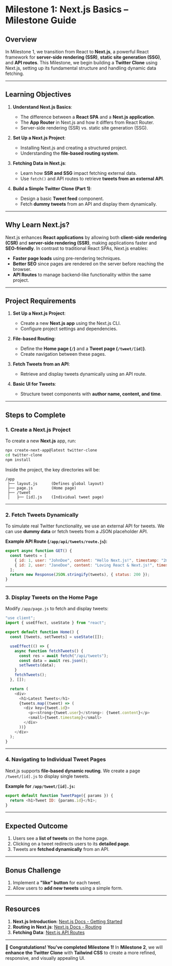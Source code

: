 # **Milestone 1: Next.js Basics – Milestone Guide**

## **Overview**
In Milestone 1, we transition from React to **Next.js**, a powerful React framework for **server-side rendering (SSR)**, **static site generation (SSG)**, and **API routes**. This Milestone, we begin building a **Twitter Clone** using Next.js, setting up its fundamental structure and handling dynamic data fetching.

---

## **Learning Objectives**
1. **Understand Next.js Basics**:
   - The difference between a **React SPA** and a **Next.js application**.
   - The **App Router** in Next.js and how it differs from React Router.
   - Server-side rendering (SSR) vs. static site generation (SSG).

2. **Set Up a Next.js Project**:
   - Installing Next.js and creating a structured project.
   - Understanding the **file-based routing system**.

3. **Fetching Data in Next.js**:
   - Learn how **SSR and SSG** impact fetching external data.
   - Use `fetch()` and API routes to retrieve **tweets from an external API**.

4. **Build a Simple Twitter Clone (Part 1)**:
   - Design a basic **Tweet feed** component.
   - Fetch **dummy tweets** from an API and display them dynamically.

---

## **Why Learn Next.js?**
Next.js enhances **React applications** by allowing both **client-side rendering (CSR)** and **server-side rendering (SSR)**, making applications faster and **SEO-friendly**. In contrast to traditional React SPAs, Next.js enables:
- **Faster page loads** using pre-rendering techniques.
- **Better SEO** since pages are rendered on the server before reaching the browser.
- **API Routes** to manage backend-like functionality within the same project.

---

## **Project Requirements**
1. **Set Up a Next.js Project**:
   - Create a new **Next.js app** using the Next.js CLI.
   - Configure project settings and dependencies.

2. **File-based Routing**:
   - Define the **Home page (`/`)** and a **Tweet page (`/tweet/[id]`)**.
   - Create navigation between these pages.

3. **Fetch Tweets from an API**:
   - Retrieve and display tweets dynamically using an API route.

4. **Basic UI for Tweets**:
   - Structure tweet components with **author name, content, and time**.

---

## **Steps to Complete**

### **1. Create a Next.js Project**
To create a new **Next.js** app, run:
```sh
npx create-next-app@latest twitter-clone
cd twitter-clone
npm install
```

Inside the project, the key directories will be:
```
/app
 ├── layout.js      (Defines global layout)
 ├── page.js        (Home page)
 ├── /tweet
 │   ├── [id].js    (Individual tweet page)
```

---

### **2. Fetch Tweets Dynamically**
To simulate real Twitter functionality, we use an external API for tweets. We can use **dummy data** or fetch tweets from a JSON placeholder API.

**Example API Route (`/app/api/tweets/route.js`):**
```javascript
export async function GET() {
  const tweets = [
    { id: 1, user: "JohnDoe", content: "Hello Next.js!", timestamp: "2m ago" },
    { id: 2, user: "JaneDoe", content: "Loving React & Next.js!", timestamp: "10m ago" }
  ];
  return new Response(JSON.stringify(tweets), { status: 200 });
}
```

---

### **3. Display Tweets on the Home Page**
Modify `/app/page.js` to fetch and display tweets:
```javascript
"use client";
import { useEffect, useState } from "react";

export default function Home() {
  const [tweets, setTweets] = useState([]);

  useEffect(() => {
    async function fetchTweets() {
      const res = await fetch("/api/tweets");
      const data = await res.json();
      setTweets(data);
    }
    fetchTweets();
  }, []);

  return (
    <div>
      <h1>Latest Tweets</h1>
      {tweets.map((tweet) => (
        <div key={tweet.id}>
          <p><strong>{tweet.user}</strong>: {tweet.content}</p>
          <small>{tweet.timestamp}</small>
        </div>
      ))}
    </div>
  );
}
```

---

### **4. Navigating to Individual Tweet Pages**
Next.js supports **file-based dynamic routing**. We create a page `/tweet/[id].js` to display single tweets.

**Example for `/app/tweet/[id].js`:**
```javascript
export default function TweetPage({ params }) {
  return <h1>Tweet ID: {params.id}</h1>;
}
```

---

## **Expected Outcome**
1. Users see a **list of tweets** on the home page.
2. Clicking on a tweet redirects users to its **detailed page**.
3. Tweets are **fetched dynamically** from an API.

---

## **Bonus Challenge**
1. Implement a **"like" button** for each tweet.
2. Allow users to **add new tweets** using a simple form.

---

## **Resources**
1. **Next.js Introduction**: [Next.js Docs - Getting Started](https://nextjs.org/docs/getting-started)
2. **Routing in Next.js**: [Next.js Docs - Routing](https://nextjs.org/docs/routing/introduction)
3. **Fetching Data**: [Next.js API Routes](https://nextjs.org/docs/api-routes/introduction)

---

🚀 **Congratulations! You've completed Milestone 1!**
In **Milestone 2**, we will **enhance the Twitter Clone** with **Tailwind CSS** to create a more refined, responsive, and visually appealing UI.
